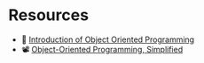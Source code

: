 # Resources

- 📑 [Introduction of Object Oriented Programming](https://www.geeksforgeeks.org/introduction-of-object-oriented-programming/)
- 📽️ [Object-Oriented Programming, Simplified](https://youtu.be/pTB0EiLXUC8?si=v5z8gnCXIDYs7LKV)